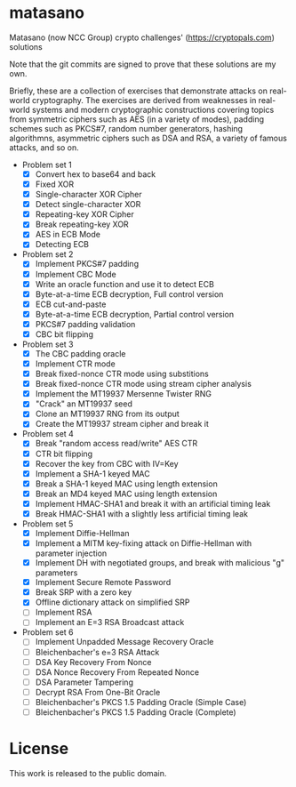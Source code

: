 # matasano
Matasano (now NCC Group) crypto challenges' (https://cryptopals.com) solutions

Note that the git commits are signed to prove that these solutions are my own.

Briefly, these are a collection of exercises that demonstrate attacks on real-world cryptography.
The exercises are derived from weaknesses in real-world systems and modern cryptographic
constructions covering topics from symmetric ciphers such as AES (in a variety of modes), padding
schemes such as PKCS#7, random number generators, hashing algorithmns, asymmetric ciphers such as
DSA and RSA, a variety of famous attacks, and so on.

- Problem set 1
  - [x] Convert hex to base64 and back
  - [x] Fixed XOR
  - [x] Single-character XOR Cipher
  - [x] Detect single-character XOR
  - [x] Repeating-key XOR Cipher
  - [x] Break repeating-key XOR
  - [x] AES in ECB Mode
  - [x] Detecting ECB
- Problem set 2
  - [x] Implement PKCS#7 padding
  - [x] Implement CBC Mode
  - [x] Write an oracle function and use it to detect ECB
  - [x] Byte-at-a-time ECB decryption, Full control version
  - [x] ECB cut-and-paste
  - [x] Byte-at-a-time ECB decryption, Partial control version
  - [x] PKCS#7 padding validation
  - [x] CBC bit flipping
- Problem set 3
  - [x] The CBC padding oracle
  - [x] Implement CTR mode
  - [x] Break fixed-nonce CTR mode using substitions
  - [x] Break fixed-nonce CTR mode using stream cipher analysis
  - [x] Implement the MT19937 Mersenne Twister RNG
  - [x] "Crack" an MT19937 seed
  - [x] Clone an MT19937 RNG from its output
  - [x] Create the MT19937 stream cipher and break it
- Problem set 4
  - [x] Break "random access read/write" AES CTR
  - [x] CTR bit flipping
  - [x] Recover the key from CBC with IV=Key
  - [x] Implement a SHA-1 keyed MAC
  - [x] Break a SHA-1 keyed MAC using length extension
  - [x] Break an MD4 keyed MAC using length extension
  - [x] Implement HMAC-SHA1 and break it with an artificial timing leak
  - [x] Break HMAC-SHA1 with a slightly less artificial timing leak
- Problem set 5
  - [x] Implement Diffie-Hellman
  - [x] Implement a MITM key-fixing attack on Diffie-Hellman with parameter injection
  - [x] Implement DH with negotiated groups, and break with malicious "g" parameters
  - [x] Implement Secure Remote Password
  - [x] Break SRP with a zero key
  - [x] Offline dictionary attack on simplified SRP
  - [ ] Implement RSA
  - [ ] Implement an E=3 RSA Broadcast attack
- Problem set 6
  - [ ] Implement Unpadded Message Recovery Oracle
  - [ ] Bleichenbacher's e=3 RSA Attack
  - [ ] DSA Key Recovery From Nonce
  - [ ] DSA Nonce Recovery From Repeated Nonce
  - [ ] DSA Parameter Tampering
  - [ ] Decrypt RSA From One-Bit Oracle
  - [ ] Bleichenbacher's PKCS 1.5 Padding Oracle (Simple Case)
  - [ ] Bleichenbacher's PKCS 1.5 Padding Oracle (Complete)

# License
This work is released to the public domain.
